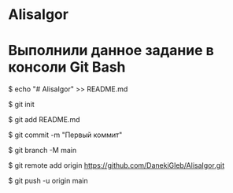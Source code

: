 # AlisaIgor

# Выполнили данное задание в консоли Git Bash
$ echo "# AlisaIgor" >> README.md

$ git init

$ git add README.md

$ git commit -m "Первый коммит"

$ git branch -M main

$ git remote add origin https://github.com/DanekiGleb/AlisaIgor.git

$ git push -u origin main
